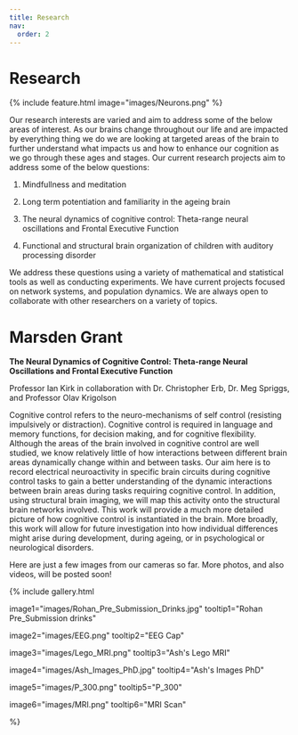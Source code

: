 ```yaml
---
title: Research
nav:
  order: 2
---
```


# <i class="fas research"></i>Research

{%
  include feature.html
  image="images/Neurons.png"
%}

Our research interests are varied and aim to address some of the below areas of interest. As our brains change throughout our life and are impacted by everything thing we do we are looking at targeted areas of the brain to further understand what impacts us and how to enhance our cognition as we go through these ages and stages. Our current research projects aim to address some of the below questions: 

1. Mindfullness and meditation 

2. Long term potentiation and familiarity in the ageing brain 

3. The neural dynamics of cognitive control: Theta-range neural oscillations and Frontal Executive Function

4. Functional and structural brain organization of children with auditory processing disorder

We address these questions using a variety of mathematical and statistical tools as well as conducting experiments. We have current projects focused on network systems, and population dynamics. We are always open to collaborate with other researchers on a variety of topics. 


# <i class="fas field"></i>Marsden Grant


**The Neural Dynamics of Cognitive Control: Theta-range Neural Oscillations and Frontal Executive Function**
 
Professor Ian Kirk in collaboration with Dr. Christopher Erb, Dr. Meg Spriggs, and Professor Olav Krigolson
 
Cognitive control refers to the neuro-mechanisms of self control (resisting impulsively or distraction). Cognitive control is required in language and memory functions, for decision making, and for cognitive flexibility. Although the areas of the brain involved in cognitive control are well studied, we know relatively little of how interactions between different brain areas dynamically change within and between tasks. Our aim here is to record electrical neuroactivity in specific brain circuits during cognitive control tasks to gain a better understanding of the dynamic interactions between brain areas during tasks requiring cognitive control. In addition, using structural brain imaging, we will map this activity onto the structural brain networks involved. This work will provide a much more detailed picture of how cognitive control is instantiated in the brain. More broadly, this work will allow for future investigation into how individual differences might arise during development, during ageing, or in psychological or neurological disorders.


Here are just a few images from our cameras so far. More photos, and also videos, will be posted soon!

{%
  include gallery.html

  image1="images/Rohan_Pre_Submission_Drinks.jpg"
  tooltip1="Rohan Pre_Submission drinks"

  image2="images/EEG.png"
  tooltip2="EEG Cap"
  
  image3="images/Lego_MRI.png"
  tooltip3="Ash's Lego MRI"
  
  image4="images/Ash_Images_PhD.jpg"
  tooltip4="Ash's Images PhD"
  
  image5="images/P_300.png"
  tooltip5="P_300"
  
  image6="images/MRI.png"
  tooltip6="MRI Scan"
 


%}


